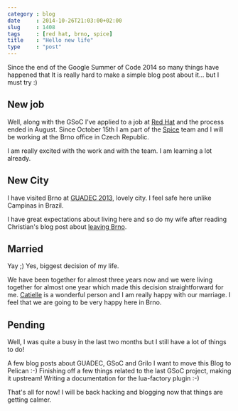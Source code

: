 ```yaml
---
category : blog
date     : 2014-10-26T21:03:00+02:00
slug     : 1408
tags     : [red hat, brno, spice]
title    : "Hello new life"
type     : "post"
---
```


Since the end of the Google Summer of Code 2014 so many things have
happened that It is really hard to make a simple blog post about it...
but I must try :)

## New job

Well, along with the GSoC I've applied to a job at [Red
Hat](http://www.redhat.com/en) and the process ended in August. Since
October 15th I am part of the [Spice](http://www.spice-space.org/) team
and I will be working at the Brno office in Czech Republic.

I am really excited with the work and with the team. I am learning a lot
already.

## New City

I have visited Brno at [GUADEC
2013](http://www.victortoso.com/brno-guadec-and-grilo.html), lovely
city. I feel safe here unlike Campinas in Brazil.

I have great expectations about living here and so do my wife after
reading Christian's blog post about [leaving
Brno](https://blogs.gnome.org/uraeus/2014/09/01/leaving-brno/).

## Married

Yay ;) Yes, biggest decision of my life.

We have been together for almost three years now and we were living
together for almost one year which made this decision straightforward
for me. [Catielle](http://www.catielle.com.br/) is a wonderful person
and I am really happy with our marriage. I feel that we are going to be
very happy here in Brno.

## Pending

Well, I was quite a busy in the last two months but I still have a lot
of things to do!

A few blog posts about GUADEC, GSoC and Grilo I want to move this Blog
to Pelican :-) Finishing off a few things related to the last GSoC
project, making it upstream! Writing a documentation for the lua-factory
plugin :-)

That's all for now! I will be back hacking and blogging now that things
are getting calmer.
